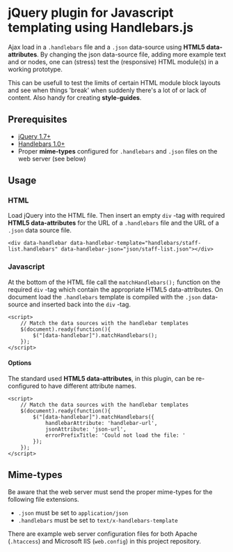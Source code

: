 # jQuery plugin for Javascript templating using Handlebars.js

Ajax load in a `.handlebars` file and a `.json` data-source using **HTML5 data-attributes**.  By changing the json data-source file, adding more example text and or nodes, one can (stress) test the (responsive) HTML module(s) in a working prototype.

This can be usefull to test the limits of certain HTML module block layouts and see when things 'break' when suddenly there's a lot of or lack of content. Also handy for creating **style-guides**.

## Prerequisites

* [jQuery 1.7+](http://jquery.com/)
* [Handlebars 1.0+](http://handlebarsjs.com/)
* Proper **mime-types** configured for `.handlebars` and `.json` files on the web server (see below)


## Usage

### HTML

Load jQuery into the HTML file. Then insert an empty `div` -tag with required **HTML5 data-attributes** for the URL of a `.handlebars` file and the URL of 
a `.json` data source file.

`<div data-handlebar data-handlebar-template="handlebars/staff-list.handlebars" data-handlebar-json="json/staff-list.json"></div>`

### Javascript

At the bottom of the HTML file call the `matchHandlebars();` function on the required `div` -tag which contain the appropriate HTML5 data-attributes. On document load the `.handlebars` template is compiled with the `.json` data-source and inserted back into the `div` -tag.

	<script>
		// Match the data sources with the handlebar templates
		$(document).ready(function(){
			$("[data-handlebar]").matchHandlebars();
		});
	</script>

#### Options

The standard used **HTML5 data-attributes**, in this plugin, can be re-configured to have different attribute names.

	<script>
		// Match the data sources with the handlebar templates
		$(document).ready(function(){
			$("[data-handlebar]").matchHandlebars({
				handlebarAttribute: 'handlebar-url',
				jsonAttribute: 'json-url',
				errorPrefixTitle: 'Could not load the file: '
			});
		});
	</script>

## Mime-types

Be aware that the web server must send the proper mime-types for the following file extensions.

* `.json` must be set to `application/json`
* `.handlebars` must be set to `text/x-handlebars-template`

There are example web server configuration files for both Apache (`.htaccess`) and Microsoft IIS (`web.config`) in this project repository.